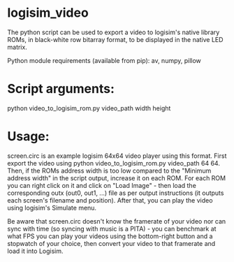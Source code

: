 # logisim_video

The python script can be used to export a video to logisim's native library ROMs, in black-white row bitarray format, to be displayed in the native LED matrix.

Python module requirements (available from pip): av, numpy, pillow

# Script arguments: 

python video_to_logisim_rom.py video_path width height

# Usage:

screen.circ is an example logisim 64x64 video player using this format. First export the video using python video_to_logisim_rom.py video_path 64 64.
Then, if the ROMs address width is too low compared to the "Minimum address width" in the script output, increase it on each ROM.
For each ROM you can right click on it and click on "Load Image" - then load the corresponding outx (out0, out1, ...) file as per output instructions 
(it outputs each screen's filename and position). After that, you can play the video using logisim's Simulate menu.

Be aware that screen.circ doesn't know the framerate of your video nor can sync with time (so syncing with music is a PITA) - you can benchmark at what FPS you can play your videos using the bottom-right button
and a stopwatch of your choice, then convert your video to that framerate and load it into Logisim.
